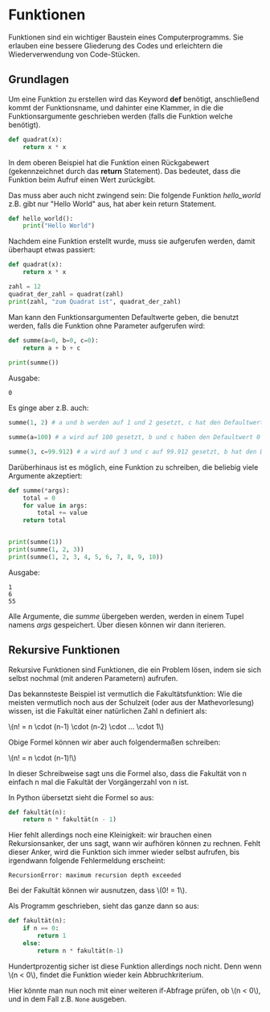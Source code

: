 <!-- 
.. title: 3 - Funktionen, Klassen und Objekte
.. slug: funktionen_klassen_objekte
.. date: 2017-05-11 00:00:00 UTC+01:00
.. tags: mathjax
.. category: 
.. link: 
.. description: 
.. type: text
-->

# Funktionen

Funktionen sind ein wichtiger Baustein eines Computerprogramms. Sie erlauben eine bessere Gliederung des Codes und erleichtern die Wiederverwendung von Code-Stücken.

## Grundlagen

Um eine Funktion zu erstellen wird das Keyword **def** benötigt, anschließend kommt der Funktionsname, und dahinter eine Klammer, in die die Funktionsargumente geschrieben werden (falls die Funktion welche benötigt).

```python
def quadrat(x):
    return x * x
```

In dem oberen Beispiel hat die Funktion einen Rückgabewert (gekennzeichnet durch das **return** Statement).
Das bedeutet, dass die Funktion beim Aufruf einen Wert zurückgibt.

Das muss aber auch nicht zwingend sein:
Die folgende Funktion _hello_world_ z.B. gibt nur "Hello World" aus, hat aber kein return Statement.

```python
def hello_world():
    print("Hello World")
```

Nachdem eine Funktion erstellt wurde, muss sie aufgerufen werden, damit überhaupt etwas passiert:

```python
def quadrat(x):
    return x * x

zahl = 12
quadrat_der_zahl = quadrat(zahl)
print(zahl, "zum Quadrat ist", quadrat_der_zahl)
```

Man kann den Funktionsargumenten Defaultwerte geben, die benutzt werden, falls die Funktion ohne Parameter aufgerufen wird:

```python
def summe(a=0, b=0, c=0):
    return a + b + c
    
print(summe())
```

Ausgabe:

```
0
```

Es ginge aber z.B. auch:

```python
summe(1, 2) # a und b werden auf 1 und 2 gesetzt, c hat den Defaultwert 0

summe(a=100) # a wird auf 100 gesetzt, b und c haben den Defaultwert 0

summe(3, c=99.912) # a wird auf 3 und c auf 99.912 gesetzt, b hat den Defaultwert 0
```

Darüberhinaus ist es möglich, eine Funktion zu schreiben, die beliebig viele Argumente akzeptiert:

```python
def summe(*args):
    total = 0
    for value in args:
        total += value
    return total


print(summe(1))
print(summe(1, 2, 3))
print(summe(1, 2, 3, 4, 5, 6, 7, 8, 9, 10))
```

Ausgabe:
```
1
6
55
```
Alle Argumente, die _summe_ übergeben werden, werden in einem Tupel namens _args_ gespeichert.
Über diesen können wir dann iterieren.

## Rekursive Funktionen

Rekursive Funktionen sind Funktionen, die ein Problem lösen, indem sie sich selbst nochmal (mit anderen Parametern) aufrufen.

Das bekannsteste Beispiel ist vermutlich die Fakultätsfunktion:
Wie die meisten vermutlich noch aus der Schulzeit (oder aus der Mathevorlesung) wissen, ist die Fakultät
einer natürlichen Zahl n definiert als:

\\(n! = n \cdot (n-1) \cdot (n-2) \cdot ... \cdot 1\\)

Obige Formel können wir aber auch folgendermaßen schreiben:

\\(n! = n \cdot (n-1)!\\)

In dieser Schreibweise sagt uns die Formel also, dass die Fakultät von n einfach n mal die Fakultät der Vorgängerzahl von n ist.

In Python übersetzt sieht die Formel so aus:

```python
def fakultät(n):
    return n * fakultät(n - 1)
```

Hier fehlt allerdings noch eine Kleinigkeit: wir brauchen einen Rekursionsanker, der uns sagt, wann wir aufhören können zu rechnen. 
Fehlt dieser Anker, wird die Funktion sich immer wieder selbst aufrufen, bis irgendwann folgende Fehlermeldung erscheint:

```
RecursionError: maximum recursion depth exceeded
```

Bei der Fakultät können wir ausnutzen, dass \\(0! = 1\\).

Als Programm geschrieben, sieht das ganze dann so aus:

```python
def fakultät(n):
    if n == 0:
        return 1
    else:
        return n * fakultät(n-1)
```

Hundertprozentig sicher ist diese Funktion allerdings noch nicht. 
Denn wenn \\(n < 0\\), findet die Funktion wieder kein Abbruchkriterium.


Hier könnte man nun noch mit einer weiteren if-Abfrage prüfen, ob \\(n < 0\\), und in dem Fall
z.B. ```None``` ausgeben.



